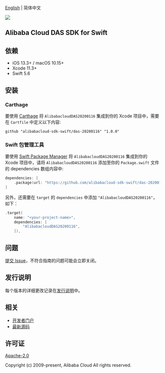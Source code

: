 [English](README.md) | 简体中文

![](https://aliyunsdk-pages.alicdn.com/icons/AlibabaCloud.svg)

## Alibaba Cloud DAS SDK for Swift

## 依赖

- iOS 13.3+ / macOS 10.15+
- Xcode 11.3+
- Swift 5.6

## 安装

### Carthage

要使用 [Carthage](https://github.com/Carthage/Carthage) 将 `AlibabacloudDAS20200116` 集成到你的 Xcode 项目中，需要在 `Cartfile` 中定义以下内容:

```ogdl
github "alibabacloud-sdk-swift/das-20200116" "1.0.0"
```

### Swift 包管理工具

要使用 [Swift Package Manager](https://swift.org/package-manager/) 将 `AlibabacloudDAS20200116` 集成到你的 Xcode 项目中，请将 `AlibabacloudDAS20200116` 添加至你的 `Package.swift` 文件的 dependencies 数组内容中:

```swift
dependencies: [
    .package(url: "https://github.com/alibabacloud-sdk-swift/das-20200116.git", from: "1.0.0")
]
```

另外，还需要在 `target` 的 `dependencies` 中添加 `"AlibabacloudDAS20200116"`，如下：

```swift
.target(
    name: "<your-project-name>",
    dependencies: [
        "AlibabacloudDAS20200116",
    ]),
```

## 问题

[提交 Issue](https://github.com/alibabacloud-sdk-swift/das-20200116/issues/new)，不符合指南的问题可能会立即关闭。

## 发行说明

每个版本的详细更改记录在[发行说明](./ChangeLog.txt)中。

## 相关

* [开发者门户](https://next.api.aliyun.com/home)
* [最新源码](https://github.com/alibabacloud-sdk-swift/das-20200116)

## 许可证

[Apache-2.0](http://www.apache.org/licenses/LICENSE-2.0)

Copyright (c) 2009-present, Alibaba Cloud All rights reserved.
